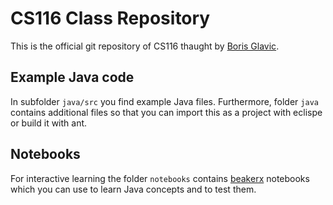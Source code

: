 # CS116 Class Repository

This is the official git repository of CS116 thaught by [Boris Glavic](http:/cs.iit.edu/~glavic).

## Example Java code

In subfolder `java/src` you find example Java files. Furthermore, folder `java` contains additional files so that you can import this as a project with eclispe or build it with ant.

## Notebooks

For interactive learning the folder `notebooks` contains [beakerx](http://beakerx.com/) notebooks which you can use to learn Java concepts and to test them.
